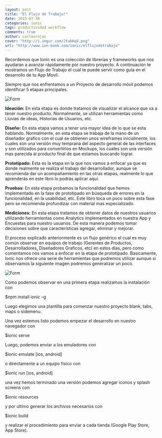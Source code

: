 ```yaml
---
layout: post
title: "El Flujo de Trabajo!"
date: 2015-07-30  
categories: ionic
tags: productividad workflow
comments: true
author: carlosrojas
cover: "http://i.imgur.com/JtabKqV.png"
url: "http://www.ion-book.com/ionic/elflujodetrabajo"
---
```

Recordemos que Ionic es una colección de librerías y frameworks que nos ayudaran a avanzar rápidamente por nuestro proyecto. A continuación te mostramos un Flujo de Trabajo el cual te puede servir como guía en el desarrollo de tu App Movíl.

Siempre que nos enfrentamos a un Proyecto de desarrollo móvil podemos identificar 5 etapas principales.

<img class="img-responsive" src="http://i.imgur.com/JtabKqV.png" alt="Form">

**Ideación:** En esta etapa es donde tratamos de visualizar el alcance que va a tener nuestro producto.  Normalmente, se utilizan herramientas como Lluvias de ideas,  Historias de Usuarios, etc.

**Diseño:** En esta etapa vamos a tener una mayor idea de lo que se esta hablando. Normalmente, en esta etapa se trabaja de la mano de un diseñador grafico con el cual se obtienen unos wireframes inicialmente, los cuales son una versión muy temprana del aspecto general de las interfaces y son utilizados para convertirlos en Mockups, los cuales son una versión mas parecida al producto final de que estamos buscando lograr.

**Prototipado:** Esta es la etapa en la que nos vamos a enfocar ya que es donde realmente se realiza el trabajo del desarrollador, aunque se recomienda dar un acompañamiento en  las otras etapas, realmente lo que aprenderás en este libro lo podrás aplicar aquí.

**Pruebas:** En esta etapa probamos la funcionalidad que hemos implementado en la fase de prototipado en búsqueda de errores en la funcionalidad, en la usabilidad, etc. Este libro toca un poco sobre esta fase pero se recomienda profundizar con material mas especializado.

**Mediciones:**  En esta etapa tratamos de obtener datos de nuestros usuarios utilizando herramientas como Analytics implementados en nuestra App y Encuestas para nuestro usuarios. De esta manera podemos tomar decisiones sobre que características agregar, eliminar y mejorar.

El proceso explicado anteriormente es un flujo genérico el cual es muy común observar en equipos de trabajo (Gerentes de Productos, Desarrolladores, Diseñadores Graficos, etc) en estos días, pero como comentamos nos vamos a enfocar en la etapa de prototipado. Basicamente, Ionic nos ofrece una serie de herramientas que podremos utilizar aunque si observamos la siguiente imagen podremos generalizar un poco.

<img class="img-responsive" src="http://i.imgur.com/oFYnSmD.png" alt="Form">

Como podemos observar en una primera etapa realizamos la instalación con

$npm install ionic –g

Luego elegimos una plantilla para comenzar nuestro proyecto blank, tabs, maps o sidemenu.

Una vez estemos listo podemos empezar el desarrollo en nuestro navegador con

$ionic serve

Luego, podemos enviar a los emuladores con

$ionic emulate [ios, android]

o directamente a un equipo físico con

$ionic run [ios, android]

una vez hemos terminado una versión podemos agregar iconos y splash screens con

$ionic resources

y por ultimo generar los archivos necesarios con

$ionic build

y realizar el procedimiento para enviar a cada tienda (Google Play Store, App Store).